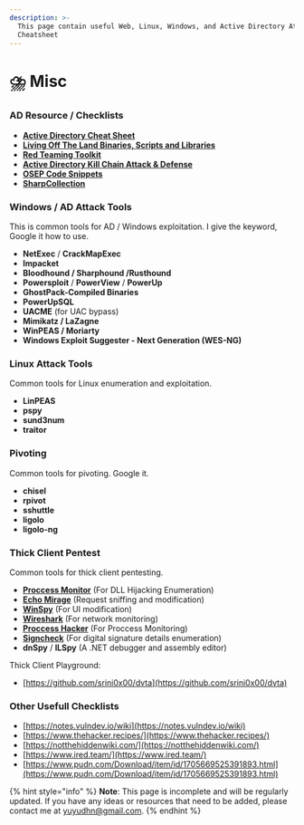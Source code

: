 ```yaml
---
description: >-
  This page contain useful Web, Linux, Windows, and Active Directory Attack
  Cheatsheet
---
```


# ⛈️ Misc

### AD Resource / Checklists

* [**Active Directory Cheat Sheet**](https://github.com/Integration-IT/Active-Directory-Exploitation-Cheat-Sheet)
* [**Living Off The Land Binaries, Scripts and Libraries**](https://lolbas-project.github.io/#t)
* [**Red Teaming Toolkit**](https://github.com/infosecn1nja/Red-Teaming-Toolkit)
* [**Active Directory Kill Chain Attack & Defense**](https://github.com/infosecn1nja/AD-Attack-Defense)
* [**OSEP Code Snippets**](https://github.com/chvancooten/OSEP-Code-Snippets)
* [**SharpCollection**](https://github.com/Flangvik/SharpCollection)

### Windows / AD Attack Tools

This is common tools for AD / Windows exploitation. I give the keyword, Google it how to use.

* **NetExec** / **CrackMapExec**
* **Impacket**
* **Bloodhound / Sharphound /Rusthound**
* **Powersploit** / **PowerView** / **PowerUp**
* **GhostPack-Compiled Binaries**
* **PowerUpSQL**
* **UACME** (for UAC bypass)
* **Mimikatz / LaZagne**
* **WinPEAS / Moriarty**
* **Windows Exploit Suggester - Next Generation (WES-NG)**

### **Linux Attack Tools**

Common tools for Linux enumeration and exploitation.

* **LinPEAS**
* **pspy**
* **sund3num**
* **traitor**

### Pivoting

Common tools for pivoting. Google it.

* **chisel**
* **rpivot**
* **sshuttle**
* **ligolo**
* **ligolo-ng**

### **Thick Client Pentest**

Common tools for thick client pentesting.

* [**Proccess Monitor**](https://learn.microsoft.com/id-id/sysinternals/downloads/procmon) (For DLL Hijacking Enumeration)&#x20;
* [**Echo Mirage**](https://sourceforge.net/projects/echomirage.oldbutgold.p/) (Request sniffing and modification)&#x20;
* [**WinSpy**](https://github.com/strobejb/winspy/releases) (For UI modification)&#x20;
* [**Wireshark**](https://www.wireshark.org/download.html) (For network monitoring)&#x20;
* [**Proccess Hacker**](https://processhacker.sourceforge.io/downloads.php) (For Proccess Monitoring)&#x20;
* [**Signcheck**](https://learn.microsoft.com/en-us/sysinternals/downloads/sigcheck) (For digital signature details enumeration)
* **dnSpy** / **ILSpy** (A .NET debugger and assembly editor)

Thick Client Playground:

* [https://github.com/srini0x00/dvta](https://github.com/srini0x00/dvta)

### Other Usefull Checklists

* [https://notes.vulndev.io/wiki](https://notes.vulndev.io/wiki)
* [https://www.thehacker.recipes/](https://www.thehacker.recipes/)
* [https://notthehiddenwiki.com/](https://notthehiddenwiki.com/)
* [https://www.ired.team/](https://www.ired.team/)
* [https://www.pudn.com/Download/item/id/1705669525391893.html](https://www.pudn.com/Download/item/id/1705669525391893.html)

{% hint style="info" %}
**Note**: This page is incomplete and will be regularly updated. If you have any ideas or resources that need to be added, please contact me at [yuyudhn@gmail.com](mailto:yuyudhn@gmail.com).
{% endhint %}
